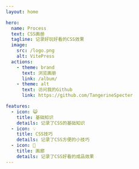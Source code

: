 ```yaml
---
layout: home

hero:
  name: Process
  text: CSS画册
  tagline: 记录好玩好看的CSS效果
  image:
    src: /logo.png
    alt: VitePress
  actions:
    - theme: brand
      text: 浏览画册
      link: /album/
    - theme: alt
      text: 访问我的Github
      link: https://github.com/TangerineSpecter

features:
  - icon: 😺
    title: 基础知识
    details: 记录了CSS的基础知识
  - icon: 💡
    title: CSS技巧
    details: 记录了CSS方便的小技巧
  - icon: 🎨
    title: 画廊
    details: 记录了CSS好看的成品效果
---
```



<style>
:root {
  --vp-home-hero-name-color: transparent;
  --vp-home-hero-name-background: -webkit-linear-gradient(120deg, #bd34fe, #41d1ff);
}
</style>